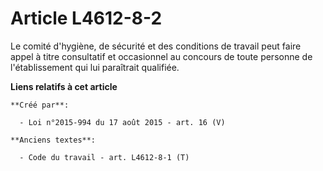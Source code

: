 # Article L4612-8-2

Le comité d'hygiène, de sécurité et des conditions de travail peut faire appel à titre consultatif et occasionnel au concours
de toute personne de l'établissement qui lui paraîtrait qualifiée.

**Liens relatifs à cet article**

	**Créé par**:

	  - Loi n°2015-994 du 17 août 2015 - art. 16 (V)

	**Anciens textes**:

	  - Code du travail - art. L4612-8-1 (T)
